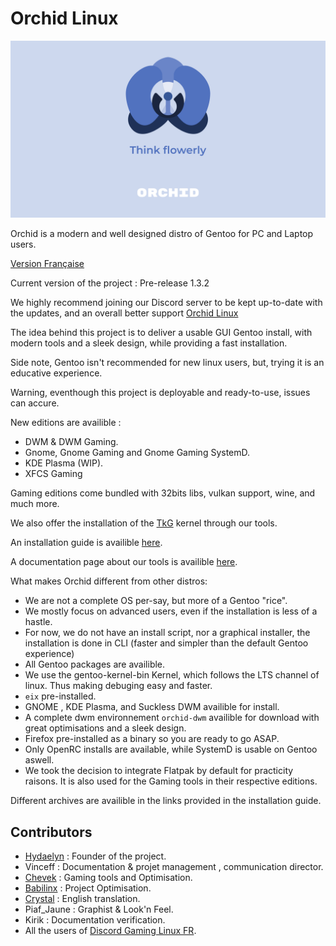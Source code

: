 # Orchid Linux 

![Orchid Logo](img/Orchid-Think.png)

Orchid is a modern and well designed distro of Gentoo for PC and Laptop users.

[Version Française](https://github.com/wamuu-sudo/orchid/blob/main/README.md)

Current version of the project : Pre-release 1.3.2

We highly recommend joining our Discord server to be kept up-to-date with the updates, and an overall better support [Orchid Linux](https://discord.gg/Wegk7a6TQ8)

The idea behind this project is to deliver a usable GUI Gentoo install, with modern tools and a sleek design, while providing a fast installation.

Side note, Gentoo isn't recommended for new linux users, but, trying it is an educative experience.

Warning, eventhough this project is deployable and ready-to-use, issues can accure.

New editions are availible :

- DWM & DWM Gaming.
- Gnome, Gnome Gaming and Gnome Gaming SystemD.
- KDE Plasma (WIP).
- XFCS Gaming


Gaming editions come bundled with 32bits libs, vulkan support, wine, and much more.

We also offer the installation of the [TkG](https://github.com/Frogging-Family/linux-tkg) kernel through our tools.

An installation guide is availible [here](https://github.com/juliiine/orchid/blob/main/INSTALLATION-EN.md).

A documentation page about our tools is availible [here](https://github.com/wamuu-sudo/orchid/blob/main/TOOLS-EN.md).

What makes Orchid different from other distros:

- We are not a complete OS per-say, but more of a Gentoo "rice".
- We mostly focus on advanced users, even if the installation is less of a hastle.
- For now, we do not have an install script, nor a graphical installer, the installation is done in CLI (faster and simpler than the default Gentoo experience)
- All Gentoo packages are availible.
- We use the gentoo-kernel-bin Kernel, which follows the LTS channel of linux. Thus making debuging easy and faster.
- `eix` pre-installed.
- GNOME , KDE Plasma, and Suckless DWM availible for install.
- A complete dwm environnement `orchid-dwm` availible for download with great optimisations and a sleek design.
- Firefox pre-installed as a binary so you are ready to go ASAP.
- Only OpenRC installs are available, while SystemD is usable on Gentoo aswell.
- We took the decision to integrate Flatpak by default for practicity raisons. It is also used for the Gaming tools in their respective editions. 

Different archives are availible in the links provided in the installation guide.

## Contributors

- [Hydaelyn](https://github.com/wamuu-sudo) : Founder of the project.
- Vinceff : Documentation & projet management , communication director.
- [Chevek](https://github.com/chevek) : Gaming tools and Optimisation.
- [Babilinx](https://github.com/babilinx) : Project Optimisation.
- [Crystal](https://crystal-trd.github.io) : English translation.
- Piaf_Jaune : Graphist & Look'n Feel.
- Kirik : Documentation verification.
- All the users of  [Discord Gaming Linux FR](https://discord.gg/KAzznM4Fnb).
